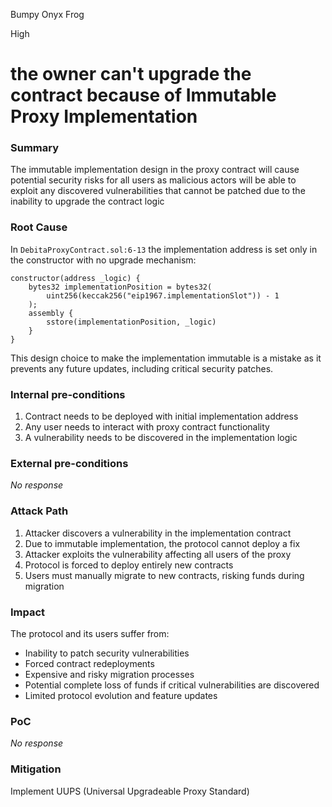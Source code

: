 Bumpy Onyx Frog

High

# the owner can't upgrade the contract because of Immutable Proxy Implementation

### Summary

The immutable implementation design in the proxy contract will cause potential security risks for all users as malicious actors will be able to exploit any discovered vulnerabilities that cannot be patched due to the inability to upgrade the contract logic

### Root Cause

In `DebitaProxyContract.sol:6-13` the implementation address is set only in the constructor with no upgrade mechanism:

```solidity
constructor(address _logic) {
    bytes32 implementationPosition = bytes32(
        uint256(keccak256("eip1967.implementationSlot")) - 1
    );
    assembly {
        sstore(implementationPosition, _logic)
    }
}
```

This design choice to make the implementation immutable is a mistake as it prevents any future updates, including critical security patches.

### Internal pre-conditions

1. Contract needs to be deployed with initial implementation address
2. Any user needs to interact with proxy contract functionality
3. A vulnerability needs to be discovered in the implementation logic

### External pre-conditions

_No response_

### Attack Path

1. Attacker discovers a vulnerability in the implementation contract
2. Due to immutable implementation, the protocol cannot deploy a fix
3. Attacker exploits the vulnerability affecting all users of the proxy
4. Protocol is forced to deploy entirely new contracts
5. Users must manually migrate to new contracts, risking funds during migration


### Impact

The protocol and its users suffer from:
- Inability to patch security vulnerabilities
- Forced contract redeployments
- Expensive and risky migration processes
- Potential complete loss of funds if critical vulnerabilities are discovered
- Limited protocol evolution and feature updates


### PoC

_No response_

### Mitigation

Implement UUPS (Universal Upgradeable Proxy Standard)